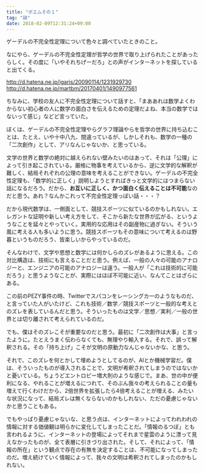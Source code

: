 ```yaml
---
title: "ポエムその１"
tag: "謎"
date: 2018-02-09T12:31:24+09:00
---
```


ゲーデルの不完全性定理について色々と調べていたときのこと。

なにやら、ゲーデルの不完全性定理が哲学の世界で取り上げられたことがあったらしく。その度に「いやそれちげーだろ」との声がインターネットを探していると出てくる。

<http://d.hatena.ne.jp/igaris/20090114/1231929730>
<http://d.hatena.ne.jp/martbm/20170401/1490977561>

ちなみに、学校の友人に不完全性定理について話すと、「まああれは数学よくわからない初心者の人に数学の面白さを伝えるための定理だよね、本当の数学ではないって感じ」などど言っていた。

ぼくは、ゲーデルの不完全性定理やらグラフ理論やらを哲学の世界に持ち込むことは、たとえ、いや十中八九、間違っているが、しかしそれも、数学の一種の「二次創作」として、アリなんじゃないか、と思っている。

文学の世界と数学の絶対に越えられない壁みたいのはあって、それは「公理」によって引き起こされている。厳格に物事を考えているから、逆に文学的な解釈が難しく、結局それぞれの公理の意味を考えることができない。ゲーデルの不完全性定理も、「数学的に正しく」説明しようとすればきっと文学的にはつまらない話になるだろう。だから、**お互いに正しく、かつ面白く伝えることは不可能**なのだと思う。あれ？なんかこれって不完全性定理っぽい話・・・？

だから現代数学は、一側面として、競技スポーツに似ているのかもしれない。エレガントな証明や新しい考え方をして、そこから新たな世界が広がる、というようなことを延々とやっていく。実用的な応用はその副産物に過ぎない。そういう風に考える人も多いように思う。競技スポーツもその意味について考えるのは野暮というものだろう、皆楽しいからやっているのだ。

そんなわけで、文学や思想と数学には何かしらのズレがあるように思える。この対比構造は、技術にも言えることだと思う。例えば、一般の人々の可能のアナロジーと、エンジニアの可能のアナロジーは違う。一般人が「これは技術的に可能だろう」と思うようなことが、実際にはほぼ不可能に近い、なんてことはざらにある。

この前のPEZY事件の時、Twitterでスパコンをレーシングカーのようなものだ、と言っていた人がいたけど、これも技術／数学／競技スポーツと一般的な考えとのズレを表しているんだと思う。そういったものは文学／思想／実利／一般の世界とは切り離されて考えられているのだ。

でも、僕はそのズレこそが重要なのだと思う。最初に「二次創作は大事」と言ったように。たとえうまく伝わらなくても、無理やり輸入する。それで、誤って解釈される。その「持ち上げ」こそが文明の原動力なんじゃないかな、と思う。

それで、このズレを何とかして埋めようとしてるのが、AIとか機械学習だ。僕は、そういったものが導入されることで、文明が希釈されてしまうのではないかと憂いている。ちょうどエントロピー増大則のような感じで。まあ、世の中が便利になる、やれることが増えるにつれて、そのぶん我々の考えられることの量も増えて行くわけだから、2倍世界を拡張したら4倍考えることが増える、みたいな状況になって、結局ズレは無くならないのかもしれない、ただの憂慮じゃないかと思うこともある。

でもやっぱり憂慮じゃないな、と思う点は、インターネットによってわれわれの情報に対する価値観は明らかに変化してしまったことだ。「情報のるつぼ」とも言われるように、インターネットの登場によってそれまで星雲のように漂って見えなかったものが、全て表層に引きづり出された。そして、それによって、「情報の所在」という観点で存在の有無を決定することは、不可能になってしまったのだ。増え続けていく情報によって、我々の文明は希釈されてしまったのかもしれない。